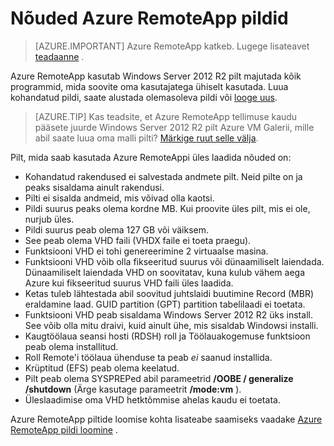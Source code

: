 
<properties
    pageTitle="Azure RemoteApp pilt nõuded | Microsoft Azure'i"
    description="Siit saate teada, koos Azure RemoteApp piltide loomise nõuete kohta"
    services="remoteapp"
    documentationCenter=""
    authors="lizap"
    manager="mbaldwin" />

<tags
    ms.service="remoteapp"
    ms.workload="compute"
    ms.tgt_pltfrm="na"
    ms.devlang="na"
    ms.topic="article"
    ms.date="08/15/2016"
    ms.author="elizapo" />



# <a name="requirements-for-azure-remoteapp-images"></a>Nõuded Azure RemoteApp pildid

> [AZURE.IMPORTANT]
> Azure RemoteApp katkeb. Lugege lisateavet [teadaanne](https://go.microsoft.com/fwlink/?linkid=821148) .

Azure RemoteApp kasutab Windows Server 2012 R2 pilt majutada kõik programmid, mida soovite oma kasutajatega ühiselt kasutada. Luua kohandatud pildi, saate alustada olemasoleva pildi või [looge uus](remoteapp-create-custom-image.md).

> [AZURE.TIP] Kas teadsite, et Azure RemoteApp tellimuse kaudu pääsete juurde Windows Server 2012 R2 pilt Azure VM Galerii, mille abil saate luua oma malli pilti? [Märkige ruut selle välja](remoteapp-image-on-azurevm.md).  


Pilt, mida saab kasutada Azure RemoteAppi üles laadida nõuded on:


- Kohandatud rakendused ei salvestada andmete pilt. Neid pilte on ja peaks sisaldama ainult rakendusi.
- Pilti ei sisalda andmeid, mis võivad olla kaotsi.
- Pildi suurus peaks olema kordne MB. Kui proovite üles pilt, mis ei ole, nurjub üles.
- Pildi suurus peab olema 127 GB või väiksem.
- See peab olema VHD faili (VHDX faile ei toeta praegu).
- Funktsiooni VHD ei tohi genereerimine 2 virtuaalse masina.
- Funktsiooni VHD võib olla fikseeritud suurus või dünaamiliselt laiendada. Dünaamiliselt laiendada VHD on soovitatav, kuna kulub vähem aega Azure kui fikseeritud suurus VHD faili üles laadida.
- Ketas tuleb lähtestada abil soovitud juhtslaidi buutimine Record (MBR) eraldamine laad. GUID partition (GPT) partition tabelilaadi ei toetata.
- Funktsiooni VHD peab sisaldama Windows Server 2012 R2 üks install. See võib olla mitu draivi, kuid ainult ühe, mis sisaldab Windowsi installi.
- Kaugtöölaua seansi hosti (RDSH) roll ja Töölauakogemuse funktsioon peab olema installitud.
- Roll Remote'i töölaua ühenduse ta peab *ei* saanud installida.
- Krüptitud (EFS) peab olema keelatud.
- Pilt peab olema SYSPREPed abil parameetrid **/OOBE / generalize /shutdown** (Ärge kasutage parameetrit **/mode:vm** ).
- Üleslaadimise oma VHD hetktõmmise ahelas kaudu ei toetata.

Azure RemoteApp piltide loomise kohta lisateabe saamiseks vaadake [Azure RemoteApp pildi loomine](remoteapp-imageoptions.md) .
